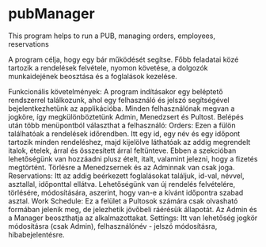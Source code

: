 # pubManager
This program helps to run a PUB, managing orders, employees, reservations

A program célja, hogy egy bár működését segítse. Főbb feladatai közé tartozik a rendelések felvétele, nyomon követése, a dolgozók munkaidejének beosztása és a foglalások kezelése.

Funkcionális követelmények:
  A program indításakor egy beléptető rendszerrel találkozunk, ahol egy felhasználó és jelszó segítségével bejelentkezhetünk az applikációba. Minden felhasználónak megvan a jogköre, így megkülönböztetünk Admin, Menedzsert és Pultost.
  Belépés után több menüpontból választhat a felhasználó:
    Orders: 
      Ezen a fülön találhatóak a rendelések időrendben. Itt egy id, egy név és egy időpont tartozik minden rendeléshez, majd kijelölve láthatóak az addig megrendelt italok, ételek, árral és összesített árral feltünteve. Ebben a szekcióban lehetőségünk van hozzáadni plusz ételt, italt, valamint jelezni, hogy a fizetés megtörtént. Törlésre a Menedzsernek és az Adminnak van csak joga.
    Reservations:
      Itt az addig beérkezett foglalásokat találjuk, id-val, névvel, asztallal, időponttal ellátva. Lehetőségünk van új rendelés felvételére, törlésére, módosítására, aszerint, hogy van-e a kívánt időpontra szabad asztal.
    Work Schedule:
      Ez a felület a Pultosok számára csak olvasható formában jelenik meg, de jelezhetik jövőbeli ráérésük állapotát. Az Admin és a Manager beoszthatja az alkalmazottakat.
    Settings:
      Itt van lehetőség jogkör módosításra (csak Admin), felhasználónév - jelszó módosításra, hibabejelentésre.
      
    
